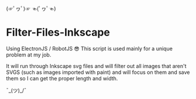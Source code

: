 (☞ﾟヮﾟ)☞                   ☜(ﾟヮﾟ☜)
# Filter-Files-Inkscape
Using ElectronJS / RobotJS 😎 
This script is used mainly for a unique problem at my job.

It will run through Inkscape svg files and will filter out all images that aren't SVGS (such as images imported with paint) 
and will focus on them and save them so I can get the proper length and width.


¯\_(ツ)_/¯
